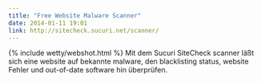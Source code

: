 ```yaml
---
title: "Free Website Malware Scanner"
date: 2014-01-11 19:01
link: http://sitecheck.sucuri.net/scanner/
---
```

{% include wetty/webshot.html %} Mit dem Sucuri SiteCheck scanner läßt sich eine website auf bekannte malware, den blacklisting status, website Fehler und out-of-date software hin überprüfen.
